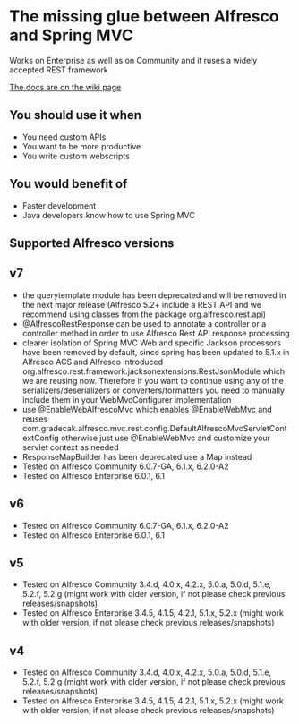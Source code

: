 The missing glue between Alfresco and Spring MVC
===
Works on Enterprise as well as on Community and it ruses a widely accepted REST framework

[The docs are on the wiki page](https://github.com/dgradecak/alfresco-mvc/wiki)

You should use it when
-
- You need custom APIs
- You want to be more productive
- You write custom webscripts

You would benefit of
-
- Faster development
- Java developers know how to use Spring MVC


Supported Alfresco versions
----
v7
-
- the querytemplate module has been deprecated and will be removed in the next major release (Alfresco 5.2+ include a REST API and we recommend using classes from the package org.alfresco.rest.api)
- @AlfrescoRestResponse can be used to annotate a controller or a controller method in order to use Alfresco Rest API response processing
- clearer isolation of Spring MVC Web and specific Jackson processors have been removed by default, since spring has been updated to 5.1.x in Alfresco ACS and Alfresco introduced org.alfresco.rest.framework.jacksonextensions.RestJsonModule which we are reusing now. 
  Therefore if you want to continue using any of the serializers/deserializers or converters/formatters you need to manually include them in your WebMvcConfigurer implementation   
- use @EnableWebAlfrescoMvc which enables @EnableWebMvc and reuses com.gradecak.alfresco.mvc.rest.config.DefaultAlfrescoMvcServletContextConfig otherwise just use @EnableWebMvc and customize your servlet context as needed
- ResponseMapBuilder has been deprecated use a Map instead
- Tested on Alfresco Community 6.0.7-GA, 6.1.x, 6.2.0-A2
- Tested on Alfresco Enterprise 6.0.1, 6.1

v6
-
- Tested on Alfresco Community 6.0.7-GA, 6.1.x, 6.2.0-A2
- Tested on Alfresco Enterprise 6.0.1, 6.1

v5
-
- Tested on Alfresco Community 3.4.d, 4.0.x, 4.2.x, 5.0.a, 5.0.d, 5.1.e, 5.2.f, 5.2.g (might work with older version, if not please check previous releases/snapshots)
- Tested on Alfresco Enterprise 3.4.5, 4.1.5, 4.2.1, 5.1.x, 5.2.x (might work with older version, if not please check previous releases/snapshots)

v4
-
- Tested on Alfresco Community 3.4.d, 4.0.x, 4.2.x, 5.0.a, 5.0.d, 5.1.e, 5.2.f, 5.2.g (might work with older version, if not please check previous releases/snapshots)
- Tested on Alfresco Enterprise 3.4.5, 4.1.5, 4.2.1, 5.1.x, 5.2.x (might work with older version, if not please check previous releases/snapshots)
